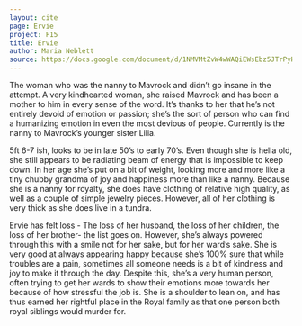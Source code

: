 ```yaml
---
layout: cite
page: Ervie
project: F15
title: Ervie
author: Maria Neblett
source: https://docs.google.com/document/d/1NMVMtZvW4wWAQiEWsEbz5JTrPyHgKU9KS8RNLc1lGoE/edit?usp=sharing
---
```

The woman who was the nanny to Mavrock and didn’t go insane in the attempt. A very kindhearted woman, she raised Mavrock and has been a mother to him in every sense of the word. It’s thanks to her that he’s not entirely devoid of emotion or passion; she’s the sort of person who can find a humanizing emotion in even the most devious of people. Currently is the nanny to Mavrock’s younger sister Lilia.

5ft 6-7 ish, looks to be in late 50’s to early 70’s. Even though she is hella old, she still appears to be radiating beam of energy that is impossible to keep down. In her age she’s put on a bit of weight, looking more and more like a tiny chubby grandma of joy and happiness more than like a nanny. Because she is a nanny for royalty, she does have clothing of relative high quality, as well as a couple of simple jewelry pieces. However, all of her clothing is very thick as she does live in a tundra.

Ervie has felt loss - The loss of her husband, the loss of her children, the loss of her brother- the list goes on. However, she’s always powered through this with a smile not for her sake, but for her ward’s sake. She is very good at always appearing happy because she’s 100% sure that while troubles are a pain, sometimes all someone needs is a bit of kindness and joy to make it through the day. Despite this, she’s a very human person, often trying to get her wards to show their emotions more towards her because of how stressful the job is. She is a shoulder to lean on, and has thus earned her rightful place in the Royal family as that one person both royal siblings would murder for.
